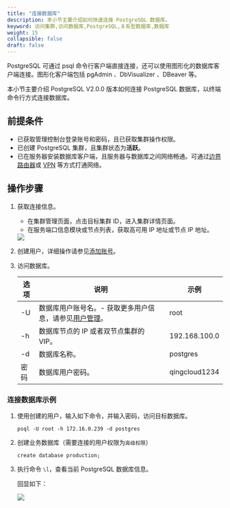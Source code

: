 ```yaml
---
title: "连接数据库"
description: 本小节主要介绍如何快速连接 PostgreSQL 数据库。 
keyword: 访问集群,访问数据库,PostgreSQL,关系型数据库,数据库
weight: 15
collapsible: false
draft: false
---
```


PostgreSQL 可通过 psql 命令行客户端直接连接，还可以使用图形化的数据库客户端连接。图形化客户端包括 pgAdmin 、DbVisualizer 、DBeaver 等。

本小节主要介绍 PostgreSQL V2.0.0 版本如何连接 PostgreSQL 数据库，以终端命令行方式连接数据库。

## 前提条件

- 已获取管理控制台登录账号和密码，且已获取集群操作权限。
- 已创建 PostgreSQL 集群，且集群状态为**活跃**。
- 已在服务器安装数据库客户端，且服务器与数据库之间网络畅通。可通过[边界路由器](/network/border_router/)或 [VPN](/network/vpc/manual/vpn/) 等方式打通网络。

## 操作步骤

1. 获取连接信息。

   * 在集群管理页面，点击目标集群 ID，进入集群详情页面。
   * 在服务端口信息模块或节点列表，获取高可用 IP 地址或节点 IP 地址。

   <img src="../../../_images/info_port.png" style="zoom:100%;" />

2. 创建用户，详细操作请参见[添加账号](/database/postgresql/manual_new/mgt_account/create_account/)。

3. 访问数据库。

   | 选项 | 说明                                                         | 示例          |
   | ---- | ------------------------------------------------------------ | ------------- |
   | -U   | 数据库用户账号名。- 获取更多用户信息，请参见[用户管理](/database/postgresql/manual_new/mgt_account/user_account/)。 | root          |
   | -h   | 数据库节点的 IP 或者双节点集群的 VIP。                       | 192.168.100.0 |
   | -d   | 数据库名称。                                                 | postgres      |
   | 密码 | 数据库用户密码。                                             | qingcloud1234 |

### 连接数据库示例

1. 使用创建的用户，输入如下命令，并输入密码，访问目标数据库。

   ```
   psql -U root -h 172.16.0.239 -d postgres
   ```

2. 创建业务数据库（需要连接的用户权限为`高级权限`）

   ```
   create database production;
   ```

3. 执行命令 `\l`，查看当前 PostgreSQL 数据库信息。

   回显如下：

   <img src="../../../_images/access_pg_new01.png" style="zoom:100%;" />
